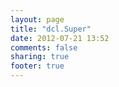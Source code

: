 ```yaml
---
layout: page
title: "dcl.Super"
date: 2012-07-21 13:52
comments: false
sharing: true
footer: true
---
```

